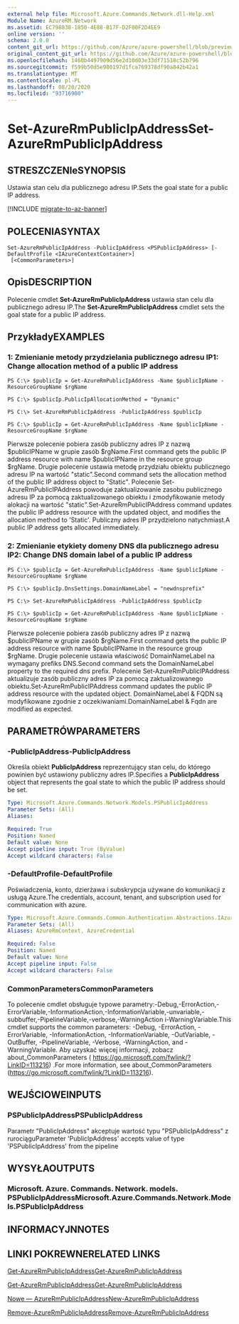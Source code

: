 ```yaml
---
external help file: Microsoft.Azure.Commands.Network.dll-Help.xml
Module Name: AzureRM.Network
ms.assetid: EC798838-1850-4E88-B17F-D2F00F2D4EE9
online version: ''
schema: 2.0.0
content_git_url: https://github.com/Azure/azure-powershell/blob/preview/src/ResourceManager/Network/Commands.Network/help/Set-AzureRmPublicIpAddress.md
original_content_git_url: https://github.com/Azure/azure-powershell/blob/preview/src/ResourceManager/Network/Commands.Network/help/Set-AzureRmPublicIpAddress.md
ms.openlocfilehash: 1460b4497909d56e2d10d03e33df71518c52b796
ms.sourcegitcommit: f599b50d5e980197d1fca769378df90a842b42a1
ms.translationtype: MT
ms.contentlocale: pl-PL
ms.lasthandoff: 08/20/2020
ms.locfileid: "93716900"
---
```

# <span data-ttu-id="04323-101">Set-AzureRmPublicIpAddress</span><span class="sxs-lookup"><span data-stu-id="04323-101">Set-AzureRmPublicIpAddress</span></span>

## <span data-ttu-id="04323-102">STRESZCZENIe</span><span class="sxs-lookup"><span data-stu-id="04323-102">SYNOPSIS</span></span>
<span data-ttu-id="04323-103">Ustawia stan celu dla publicznego adresu IP.</span><span class="sxs-lookup"><span data-stu-id="04323-103">Sets the goal state for a public IP address.</span></span>

[!INCLUDE [migrate-to-az-banner](../../includes/migrate-to-az-banner.md)]

## <span data-ttu-id="04323-104">POLECENIA</span><span class="sxs-lookup"><span data-stu-id="04323-104">SYNTAX</span></span>

```
Set-AzureRmPublicIpAddress -PublicIpAddress <PSPublicIpAddress> [-DefaultProfile <IAzureContextContainer>]
 [<CommonParameters>]
```

## <span data-ttu-id="04323-105">Opis</span><span class="sxs-lookup"><span data-stu-id="04323-105">DESCRIPTION</span></span>
<span data-ttu-id="04323-106">Polecenie cmdlet **Set-AzureRmPublicIpAddress** ustawia stan celu dla publicznego adresu IP.</span><span class="sxs-lookup"><span data-stu-id="04323-106">The **Set-AzureRmPublicIpAddress** cmdlet sets the goal state for a public IP address.</span></span>

## <span data-ttu-id="04323-107">Przykłady</span><span class="sxs-lookup"><span data-stu-id="04323-107">EXAMPLES</span></span>

### <span data-ttu-id="04323-108">1: Zmienianie metody przydzielania publicznego adresu IP</span><span class="sxs-lookup"><span data-stu-id="04323-108">1: Change allocation method of a public IP address</span></span>
```
PS C:\> $publicIp = Get-AzureRmPublicIpAddress -Name $publicIpName -ResourceGroupName $rgName

PS C:\> $publicIp.PublicIpAllocationMethod = "Dynamic"
    
PS C:\> Set-AzureRmPublicIpAddress -PublicIpAddress $publicIp

PS C:\> $publicIp = Get-AzureRmPublicIpAddress -Name $publicIpName -ResourceGroupName $rgName
```

 <span data-ttu-id="04323-109">Pierwsze polecenie pobiera zasób publiczny adres IP z nazwą $publicIPName w grupie zasób $rgName.</span><span class="sxs-lookup"><span data-stu-id="04323-109">First command gets the public IP address resource with name $publicIPName in the resource group $rgName.</span></span>
<span data-ttu-id="04323-110">Drugie polecenie ustawia metodę przydziału obiektu publicznego adresu IP na wartość "static".</span><span class="sxs-lookup"><span data-stu-id="04323-110">Second command sets the allocation method of the public IP address object to "Static".</span></span>
<span data-ttu-id="04323-111">Polecenie Set-AzureRmPublicIPAddress powoduje zaktualizowanie zasobu publicznego adresu IP za pomocą zaktualizowanego obiektu i zmodyfikowanie metody alokacji na wartość "static".</span><span class="sxs-lookup"><span data-stu-id="04323-111">Set-AzureRmPublicIPAddress command updates the public IP address resource with the updated object, and modifies the allocation method to 'Static'.</span></span> <span data-ttu-id="04323-112">Publiczny adres IP przydzielono natychmiast.</span><span class="sxs-lookup"><span data-stu-id="04323-112">A public IP address gets allocated immediately.</span></span>

### <span data-ttu-id="04323-113">2: Zmienianie etykiety domeny DNS dla publicznego adresu IP</span><span class="sxs-lookup"><span data-stu-id="04323-113">2: Change DNS domain label of a public IP address</span></span>
```
PS C:\> $publicIp = Get-AzureRmPublicIpAddress -Name $publicIpName -ResourceGroupName $rgName

PS C:\> $publicIp.DnsSettings.DomainNameLabel = "newdnsprefix"
    
PS C:\> Set-AzureRmPublicIpAddress -PublicIpAddress $publicIp

PS C:\> $publicIp = Get-AzureRmPublicIpAddress -Name $publicIpName -ResourceGroupName $rgName
```

<span data-ttu-id="04323-114">Pierwsze polecenie pobiera zasób publiczny adres IP z nazwą $publicIPName w grupie zasób $rgName.</span><span class="sxs-lookup"><span data-stu-id="04323-114">First command gets the public IP address resource with name $publicIPName in the resource group $rgName.</span></span>
<span data-ttu-id="04323-115">Drugie polecenie ustawia właściwość DomainNameLabel na wymagany prefiks DNS.</span><span class="sxs-lookup"><span data-stu-id="04323-115">Second command sets the DomainNameLabel property to the required dns prefix.</span></span>
<span data-ttu-id="04323-116">Polecenie Set-AzureRmPublicIPAddress aktualizuje zasób publiczny adres IP za pomocą zaktualizowanego obiektu.</span><span class="sxs-lookup"><span data-stu-id="04323-116">Set-AzureRmPublicIPAddress command updates the public IP address resource with the updated object.</span></span> <span data-ttu-id="04323-117">DomainNameLabel & FQDN są modyfikowane zgodnie z oczekiwaniami.</span><span class="sxs-lookup"><span data-stu-id="04323-117">DomainNameLabel & Fqdn are modified as expected.</span></span>

## <span data-ttu-id="04323-118">PARAMETRÓW</span><span class="sxs-lookup"><span data-stu-id="04323-118">PARAMETERS</span></span>

### <span data-ttu-id="04323-119">-PublicIpAddress</span><span class="sxs-lookup"><span data-stu-id="04323-119">-PublicIpAddress</span></span>
<span data-ttu-id="04323-120">Określa obiekt **PublicIpAddress** reprezentujący stan celu, do którego powinien być ustawiony publiczny adres IP.</span><span class="sxs-lookup"><span data-stu-id="04323-120">Specifies a **PublicIpAddress** object that represents the goal state to which the public IP address should be set.</span></span>

```yaml
Type: Microsoft.Azure.Commands.Network.Models.PSPublicIpAddress
Parameter Sets: (All)
Aliases: 

Required: True
Position: Named
Default value: None
Accept pipeline input: True (ByValue)
Accept wildcard characters: False
```

### <span data-ttu-id="04323-121">-DefaultProfile</span><span class="sxs-lookup"><span data-stu-id="04323-121">-DefaultProfile</span></span>
<span data-ttu-id="04323-122">Poświadczenia, konto, dzierżawa i subskrypcja używane do komunikacji z usługą Azure.</span><span class="sxs-lookup"><span data-stu-id="04323-122">The credentials, account, tenant, and subscription used for communication with azure.</span></span>

```yaml
Type: Microsoft.Azure.Commands.Common.Authentication.Abstractions.IAzureContextContainer
Parameter Sets: (All)
Aliases: AzureRmContext, AzureCredential

Required: False
Position: Named
Default value: None
Accept pipeline input: False
Accept wildcard characters: False
```

### <span data-ttu-id="04323-123">CommonParameters</span><span class="sxs-lookup"><span data-stu-id="04323-123">CommonParameters</span></span>
<span data-ttu-id="04323-124">To polecenie cmdlet obsługuje typowe parametry:-Debug,-ErrorAction,-ErrorVariable,-InformationAction,-InformationVariable,-unvariable,-subbuffer,-PipelineVariable,-verbose,-WarningAction i-WarningVariable.</span><span class="sxs-lookup"><span data-stu-id="04323-124">This cmdlet supports the common parameters: -Debug, -ErrorAction, -ErrorVariable, -InformationAction, -InformationVariable, -OutVariable, -OutBuffer, -PipelineVariable, -Verbose, -WarningAction, and -WarningVariable.</span></span> <span data-ttu-id="04323-125">Aby uzyskać więcej informacji, zobacz about_CommonParameters ( https://go.microsoft.com/fwlink/?LinkID=113216) .</span><span class="sxs-lookup"><span data-stu-id="04323-125">For more information, see about_CommonParameters (https://go.microsoft.com/fwlink/?LinkID=113216).</span></span>

## <span data-ttu-id="04323-126">WEJŚCIOWE</span><span class="sxs-lookup"><span data-stu-id="04323-126">INPUTS</span></span>

### <span data-ttu-id="04323-127">PSPublicIpAddress</span><span class="sxs-lookup"><span data-stu-id="04323-127">PSPublicIpAddress</span></span>
<span data-ttu-id="04323-128">Parametr "PublicIpAddress" akceptuje wartość typu "PSPublicIpAddress" z rurociągu</span><span class="sxs-lookup"><span data-stu-id="04323-128">Parameter 'PublicIpAddress' accepts value of type 'PSPublicIpAddress' from the pipeline</span></span>

## <span data-ttu-id="04323-129">WYSYŁA</span><span class="sxs-lookup"><span data-stu-id="04323-129">OUTPUTS</span></span>

### <span data-ttu-id="04323-130">Microsoft. Azure. Commands. Network. models. PSPublicIpAddress</span><span class="sxs-lookup"><span data-stu-id="04323-130">Microsoft.Azure.Commands.Network.Models.PSPublicIpAddress</span></span>

## <span data-ttu-id="04323-131">INFORMACYJN</span><span class="sxs-lookup"><span data-stu-id="04323-131">NOTES</span></span>

## <span data-ttu-id="04323-132">LINKI POKREWNE</span><span class="sxs-lookup"><span data-stu-id="04323-132">RELATED LINKS</span></span>

[<span data-ttu-id="04323-133">Get-AzureRmPublicIpAddress</span><span class="sxs-lookup"><span data-stu-id="04323-133">Get-AzureRmPublicIpAddress</span></span>](./Get-AzureRmPublicIpAddress.md)

[<span data-ttu-id="04323-134">Get-AzureRmPublicIpAddress</span><span class="sxs-lookup"><span data-stu-id="04323-134">Get-AzureRmPublicIpAddress</span></span>](./Get-AzureRmPublicIpAddress.md)

[<span data-ttu-id="04323-135">Nowe — AzureRmPublicIpAddress</span><span class="sxs-lookup"><span data-stu-id="04323-135">New-AzureRmPublicIpAddress</span></span>](./New-AzureRmPublicIpAddress.md)

[<span data-ttu-id="04323-136">Remove-AzureRmPublicIpAddress</span><span class="sxs-lookup"><span data-stu-id="04323-136">Remove-AzureRmPublicIpAddress</span></span>](./Remove-AzureRmPublicIpAddress.md)


